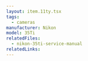 ```yaml
---
layout: item.11ty.tsx
tags:
  - cameras
manufacturer: Nikon
model: 35Ti
relatedFiles:
  - nikon-35ti-service-manual
relatedLinks:
---
```

